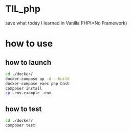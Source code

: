 # TIL_php
save what today I learned in Vanilla PHP(=No Framework)

# how to use

## how to launch
```bash
cd ./docker/
docker-compose up -d --build
docker-compose exec php bash
composer install
cp .env.example .env
```

## how to test
```bash
cd ./docker/
composer test
```